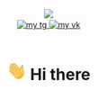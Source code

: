 
<link rel="stylesheet" href="style.css">
<div id="header" align="center" style="border-radius: 50px">
  <img src="giphy.gif" width="200" />
  <div id="badges">
    <a href="https://t.me/fromix13387">
    <img src="https://img.shields.io/badge/Telegram-icon?style=flat&logo=telegram&labelColor=%234a4a5b&color=%234a4a5b" alt="my tg"   height="25"/>
  </a>
  <a class="vk" href="vk.com/fromix13387">
    <img src="https://img.shields.io/badge/%D0%92%D0%9A%D0%BE%D0%BD%D1%82%D0%B0%D0%BA%D1%82%D0%B5-icon?style=flat&logo=vk&labelColor=%23337891&color=%23337891" alt="my vk"  height="25"/>
  </a> <br>
  <img src="https://komarev.com/ghpvc/?username=fromix13387&style=flat-square&color=blue" alt=""  height="25"/>
    <br>
    
  # <img src="wave.gif" width="35"/> Hi there 
</div>
</div>


